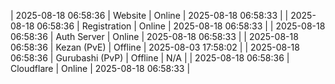 | 2025-08-18 06:58:36 | Website | Online | 2025-08-18 06:58:33 |
| 2025-08-18 06:58:36 | Registration | Online | 2025-08-18 06:58:33 |
| 2025-08-18 06:58:36 | Auth Server | Online | 2025-08-18 06:58:33 |
| 2025-08-18 06:58:36 | Kezan (PvE) | Offline | 2025-08-03 17:58:02 |
| 2025-08-18 06:58:36 | Gurubashi (PvP) | Offline | N/A |
| 2025-08-18 06:58:36 | Cloudflare | Online | 2025-08-18 06:58:33 |
